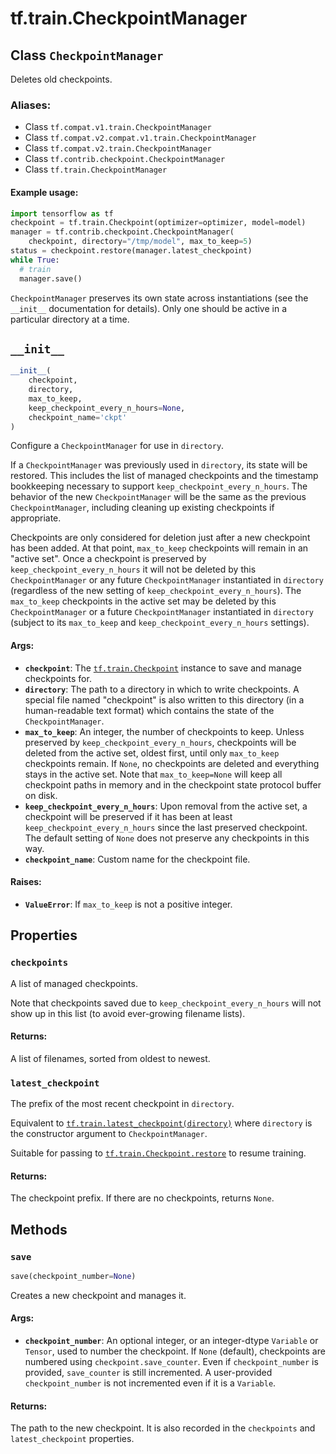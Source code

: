 <div itemscope itemtype="http://developers.google.com/ReferenceObject">
<meta itemprop="name" content="tf.train.CheckpointManager" />
<meta itemprop="path" content="Stable" />
<meta itemprop="property" content="checkpoints"/>
<meta itemprop="property" content="latest_checkpoint"/>
<meta itemprop="property" content="__init__"/>
<meta itemprop="property" content="save"/>
</div>

# tf.train.CheckpointManager

## Class `CheckpointManager`

Deletes old checkpoints.



### Aliases:

* Class `tf.compat.v1.train.CheckpointManager`
* Class `tf.compat.v2.compat.v1.train.CheckpointManager`
* Class `tf.compat.v2.train.CheckpointManager`
* Class `tf.contrib.checkpoint.CheckpointManager`
* Class `tf.train.CheckpointManager`

<!-- Placeholder for "Used in" -->


#### Example usage:



```python
import tensorflow as tf
checkpoint = tf.train.Checkpoint(optimizer=optimizer, model=model)
manager = tf.contrib.checkpoint.CheckpointManager(
    checkpoint, directory="/tmp/model", max_to_keep=5)
status = checkpoint.restore(manager.latest_checkpoint)
while True:
  # train
  manager.save()
```

`CheckpointManager` preserves its own state across instantiations (see the
`__init__` documentation for details). Only one should be active in a
particular directory at a time.

<h2 id="__init__"><code>__init__</code></h2>

``` python
__init__(
    checkpoint,
    directory,
    max_to_keep,
    keep_checkpoint_every_n_hours=None,
    checkpoint_name='ckpt'
)
```

Configure a `CheckpointManager` for use in `directory`.

If a `CheckpointManager` was previously used in `directory`, its
state will be restored. This includes the list of managed checkpoints and
the timestamp bookkeeping necessary to support
`keep_checkpoint_every_n_hours`. The behavior of the new `CheckpointManager`
will be the same as the previous `CheckpointManager`, including cleaning up
existing checkpoints if appropriate.

Checkpoints are only considered for deletion just after a new checkpoint has
been added. At that point, `max_to_keep` checkpoints will remain in an
"active set". Once a checkpoint is preserved by
`keep_checkpoint_every_n_hours` it will not be deleted by this
`CheckpointManager` or any future `CheckpointManager` instantiated in
`directory` (regardless of the new setting of
`keep_checkpoint_every_n_hours`). The `max_to_keep` checkpoints in the
active set may be deleted by this `CheckpointManager` or a future
`CheckpointManager` instantiated in `directory` (subject to its
`max_to_keep` and `keep_checkpoint_every_n_hours` settings).

#### Args:


* <b>`checkpoint`</b>: The <a href="../../tf/train/Checkpoint.md"><code>tf.train.Checkpoint</code></a> instance to save and manage
  checkpoints for.
* <b>`directory`</b>: The path to a directory in which to write checkpoints. A
  special file named "checkpoint" is also written to this directory (in a
  human-readable text format) which contains the state of the
  `CheckpointManager`.
* <b>`max_to_keep`</b>: An integer, the number of checkpoints to keep. Unless
  preserved by `keep_checkpoint_every_n_hours`, checkpoints will be
  deleted from the active set, oldest first, until only `max_to_keep`
  checkpoints remain. If `None`, no checkpoints are deleted and everything
  stays in the active set. Note that `max_to_keep=None` will keep all
  checkpoint paths in memory and in the checkpoint state protocol buffer
  on disk.
* <b>`keep_checkpoint_every_n_hours`</b>: Upon removal from the active set, a
  checkpoint will be preserved if it has been at least
  `keep_checkpoint_every_n_hours` since the last preserved checkpoint. The
  default setting of `None` does not preserve any checkpoints in this way.
* <b>`checkpoint_name`</b>: Custom name for the checkpoint file.


#### Raises:


* <b>`ValueError`</b>: If `max_to_keep` is not a positive integer.



## Properties

<h3 id="checkpoints"><code>checkpoints</code></h3>

A list of managed checkpoints.

Note that checkpoints saved due to `keep_checkpoint_every_n_hours` will not
show up in this list (to avoid ever-growing filename lists).

#### Returns:

A list of filenames, sorted from oldest to newest.


<h3 id="latest_checkpoint"><code>latest_checkpoint</code></h3>

The prefix of the most recent checkpoint in `directory`.

Equivalent to <a href="../../tf/train/latest_checkpoint.md"><code>tf.train.latest_checkpoint(directory)</code></a> where `directory` is
the constructor argument to `CheckpointManager`.

Suitable for passing to <a href="../../tf/train/Checkpoint.md#restore"><code>tf.train.Checkpoint.restore</code></a> to resume training.

#### Returns:

The checkpoint prefix. If there are no checkpoints, returns `None`.




## Methods

<h3 id="save"><code>save</code></h3>

``` python
save(checkpoint_number=None)
```

Creates a new checkpoint and manages it.


#### Args:


* <b>`checkpoint_number`</b>: An optional integer, or an integer-dtype `Variable` or
  `Tensor`, used to number the checkpoint. If `None` (default),
  checkpoints are numbered using `checkpoint.save_counter`. Even if
  `checkpoint_number` is provided, `save_counter` is still incremented. A
  user-provided `checkpoint_number` is not incremented even if it is a
  `Variable`.


#### Returns:

The path to the new checkpoint. It is also recorded in the `checkpoints`
and `latest_checkpoint` properties.




